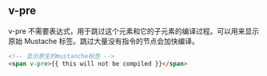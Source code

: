 
## v-pre
v-pre 不需要表达式，用于跳过这个元素和它的子元素的编译过程。可以用来显示原始 Mustache 标签。跳过大量没有指令的节点会加快编译。

```html
<!-- 显示原生的mustanche标签 -->
<span v-pre>{{ this will not be compiled }}</span>
```


